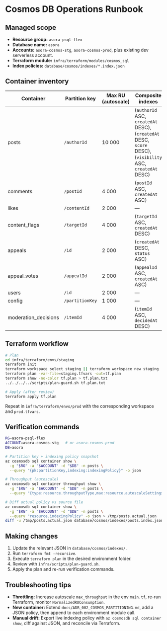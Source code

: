 # Cosmos DB Operations Runbook

## Managed scope
- **Resource group:** `asora-psql-flex`
- **Database name:** `asora`
- **Accounts:** `asora-cosmos-stg`, `asora-cosmos-prod`, plus existing dev serverless account.
- **Terraform module:** `infra/terraform/modules/cosmos_sql`
- **Index policies:** `database/cosmos/indexes/*.index.json`

## Container inventory

| Container | Partition key | Max RU (autoscale) | Composite indexes |
| --------- | ------------- | ------------------ | ----------------- |
| posts | `/authorId` | 10 000 | (`authorId` ASC, `createdAt` DESC), (`createdAt` DESC, `score` DESC), (`visibility` ASC, `createdAt` DESC) |
| comments | `/postId` | 4 000 | (`postId` ASC, `createdAt` ASC) |
| likes | `/contentId` | 2 000 | — |
| content_flags | `/targetId` | 4 000 | (`targetId` ASC, `createdAt` DESC) |
| appeals | `/id` | 2 000 | (`createdAt` DESC, `status` ASC) |
| appeal_votes | `/appealId` | 2 000 | (`appealId` ASC, `createdAt` ASC) |
| users | `/id` | 2 000 | — |
| config | `/partitionKey` | 1 000 | — |
| moderation_decisions | `/itemId` | 4 000 | (`itemId` ASC, `decidedAt` DESC) |

## Terraform workflow

```bash
# Plan
cd infra/terraform/envs/staging
terraform init
terraform workspace select staging || terraform workspace new staging
terraform plan -var-file=staging.tfvars -out=tf.plan
terraform show -no-color tf.plan > tf.plan.txt
../../../../scripts/plan-guard.sh tf.plan.txt

# Apply (after review)
terraform apply tf.plan
```

Repeat in `infra/terraform/envs/prod` with the corresponding workspace and `prod.tfvars`.

## Verification commands

```bash
RG=asora-psql-flex
ACCOUNT=asora-cosmos-stg   # or asora-cosmos-prod
DB=asora

# Partition key + indexing policy snapshot
az cosmosdb sql container show \
  -g "$RG" -a "$ACCOUNT" -d "$DB" -n posts \
  --query "{pk:partitionKey,indexing:indexingPolicy}" -o json

# Throughput (autoscale)
az cosmosdb sql container throughput show \
  -g "$RG" -a "$ACCOUNT" -d "$DB" -n posts \
  --query "{type:resource.throughputType,max:resource.autoscaleSettings.maxThroughput}"

# Diff actual policy vs source file
az cosmosdb sql container show \
  -g "$RG" -a "$ACCOUNT" -d "$DB" -n posts \
  --query "resource.indexingPolicy" -o json > /tmp/posts.actual.json
diff -u /tmp/posts.actual.json database/cosmos/indexes/posts.index.json || true
```

## Making changes
1. Update the relevant JSON in `database/cosmos/indexes/`.
2. Run `terraform fmt -recursive`.
3. Execute `terraform plan` in the desired environment folder.
4. Review with `infra/scripts/plan-guard.sh`.
5. Apply the plan and re-run verification commands.

## Troubleshooting tips
- **Throttling:** Increase autoscale `max_throughput` in the env `main.tf`, re-run Terraform, monitor `NormalizedRUConsumption`.
- **New container:** Extend `docs/ADR_002_COSMOS_PARTITIONING.md`, add a JSON policy, then append to each environment module call.
- **Manual drift:** Export live indexing policy with `az cosmosdb sql container show`, diff against JSON, and reconcile via Terraform.
